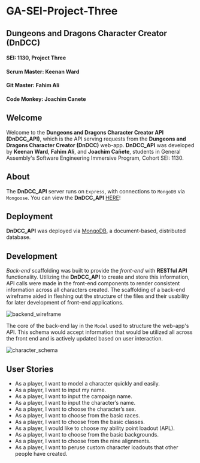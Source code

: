 # GA-SEI-Project-Three

## Dungeons and Dragons Character Creator (DnDCC)

#### SEI: 1130, Project Three

#### Scrum Master: Keenan Ward

#### Git Master: Fahim Ali

#### Code Monkey: Joachim Canete

## Welcome

Welcome to the **Dungeons and Dragons Character Creator API (DnDCC_API)**, which is the API serving requests from the **Dungeons and Dragons Character Creator (DnDCC)** web-app. **DnDCC_API** was developed by **Keenan Ward**, **Fahim Ali**, and **Joachim Cañete**, students in General Assembly's Software Engineering Immersive Program, Cohort SEI: 1130.

## About

The **DnDCC_API** server runs on `Express`, with connections to `MongoDB` via `Mongoose`. You can view the **DnDCC_API** [HERE](https://dndcc-api.herokuapp.com/characters)!

## Deployment

**DnDCC_API** was deployed via [MongoDB](https://www.mongodb.com/), a document-based, distributed database.

## Development

_Back-end_ scaffolding was built to provide the _front-end_ with **RESTful API** functionality. Utilizing the **DnDCC_API** to create and store this information, API calls were made in the front-end components to render consistent information across all characters created. The scaffolding of a back-end wireframe aided in fleshing out the structure of the files and their usability for later development of front-end applications.

![backend_wireframe](https://i.imgur.com/c5wSmus.png)

The core of the back-end lay in the `Model` used to structure the web-app's API. This schema would accept information that would be utilized all across the front end and is actively updated based on user interaction.

![character_schema](https://i.imgur.com/qMgF7I7.png)

## User Stories

-  As a player, I want to model a character quickly and easily.
-  As a player, I want to input my name.
-  As a player, I want to input the campaign name.
-  As a player, I want to input the character’s name.
-  As a player, I want to choose the character’s sex.
-  As a player, I want to choose from the basic races.
-  As a player, I want to choose from the basic classes.
-  As a player, I would like to choose my ability point loadout (APL).
-  As a player, I want to choose from the basic backgrounds.
-  As a player, I want to choose from the nine alignments.
-  As a player, I want to peruse custom character loadouts that other people have created.
